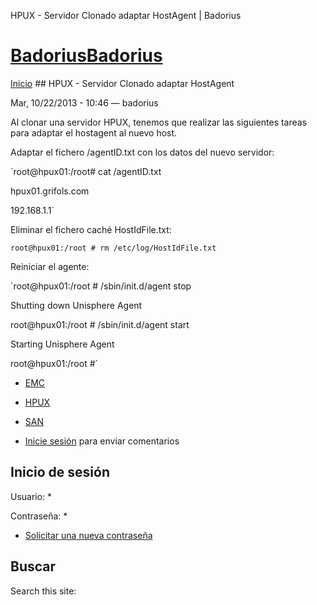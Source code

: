 





HPUX - Servidor Clonado adaptar HostAgent | Badorius


















# [BadoriusBadorius](/ "Badorius")

 
 

[Inicio](/) ## HPUX - Servidor Clonado adaptar HostAgent

 

Mar, 10/22/2013 - 10:46 — badorius

Al clonar una servidor HPUX, tenemos que realizar las siguientes tareas para adaptar el hostagent al nuevo host.


Adaptar el fichero /agentID.txt con los datos del nuevo servidor:  

 `root@hpux01:/root# cat /agentID.txt  

hpux01.grifols.com  

192.168.1.1`  

Eliminar el fichero caché HostIdFile.txt:  

 `root@hpux01:/root # rm /etc/log/HostIdFile.txt`  

Reiniciar el agente:  

 `root@hpux01:/root # /sbin/init.d/agent stop  

Shutting down Unisphere Agent  

root@hpux01:/root # /sbin/init.d/agent start  

Starting Unisphere Agent  

root@hpux01:/root #`





* [EMC](/?q=taxonomy/term/16)
* [HPUX](/?q=taxonomy/term/6)
* [SAN](/?q=taxonomy/term/3)


* [Inicie sesión](/?q=user/login&destination=comment%2Freply%2F85%23comment-form) para enviar comentarios





 


## Inicio de sesión




Usuario: *



Contraseña: *



* [Solicitar una nueva contraseña](/?q=user/password "Solicita una contraseña nueva por correo electrónico.")






## Buscar





Search this site: 










 




